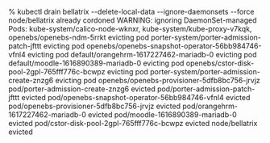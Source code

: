 % kubectl drain bellatrix --delete-local-data --ignore-daemonsets --force
node/bellatrix already cordoned
WARNING: ignoring DaemonSet-managed Pods: kube-system/calico-node-wknxr, kube-system/kube-proxy-v7kqk, openebs/openebs-ndm-5rrkt
evicting pod porter-system/porter-admission-patch-jfttt
evicting pod openebs/openebs-snapshot-operator-56bb984746-vfnl4
evicting pod default/orangehrm-1617227462-mariadb-0
evicting pod default/moodle-1616890389-mariadb-0
evicting pod openebs/cstor-disk-pool-2gpl-765fff776c-bcwpz
evicting pod porter-system/porter-admission-create-znzg6
evicting pod openebs/openebs-provisioner-5dfb8bc756-jrvjz
pod/porter-admission-create-znzg6 evicted
pod/porter-admission-patch-jfttt evicted
pod/openebs-snapshot-operator-56bb984746-vfnl4 evicted
pod/openebs-provisioner-5dfb8bc756-jrvjz evicted
pod/orangehrm-1617227462-mariadb-0 evicted
pod/moodle-1616890389-mariadb-0 evicted
pod/cstor-disk-pool-2gpl-765fff776c-bcwpz evicted
node/bellatrix evicted

